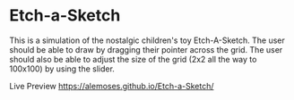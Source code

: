 # Etch-a-Sketch

This is a simulation of the nostalgic children's toy Etch-A-Sketch.
The user should be able to draw by dragging their pointer across the grid.
The user should also be able to adjust the size of the grid (2x2 all the way to 100x100) by using the slider.

Live  Preview https://alemoses.github.io/Etch-a-Sketch/
